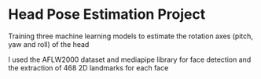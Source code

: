 # Head Pose Estimation Project

Training three machine learning models to estimate the rotation axes (pitch, yaw and roll) of the head

I used the AFLW2000 dataset and mediapipe library for face detection and the extraction of 468 2D landmarks for each face
